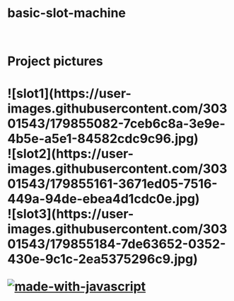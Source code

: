 # basic-slot-machine
<br/>
<h1>Project pictures<h1/>
![slot1](https://user-images.githubusercontent.com/30301543/179855082-7ceb6c8a-3e9e-4b5e-a5e1-84582cdc9c96.jpg)<br/>
![slot2](https://user-images.githubusercontent.com/30301543/179855161-3671ed05-7516-449a-94de-ebea4d1cdc0e.jpg)<br/>
![slot3](https://user-images.githubusercontent.com/30301543/179855184-7de63652-0352-430e-9c1c-2ea5375296c9.jpg)<br/>

[![made-with-javascript](https://img.shields.io/badge/Made%20with-JavaScript-1f425f.svg)]()
